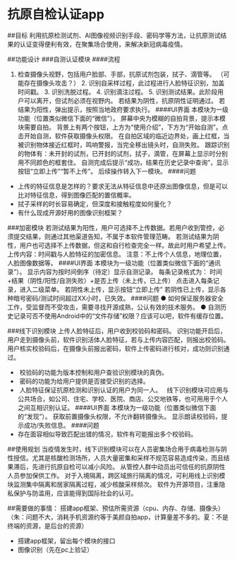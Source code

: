 # 抗原自检认证app

##目标
利用抗原检测试剂、AI图像视频识别手段、密码学等方法，让抗原测试结果的认证变得便利有效，在聚集场合使用，来解决新冠病毒疫情。

##功能设计
###自测认证模块
####流程
1. 检查摄像头视野，包括用户脸部、手部，抗原试剂包装，拭子、滴管等。
（可能存在摄像头攻击？）
2. 识别自采样过程，此过程进行人脸特征识别，加盖时间戳。
3. 识别洗脱过程。
4. 识别滴注过程。
5. 识别测试结果。此阶段用户可以离开，但试剂必须在视野内。
若结果为阴性，抗原阴性证明通过。
若结果为阳性，弹出提示，按照当地政府要求执行。
####UI界面
本模块为一级功能（位置类似微信下面的“微信”）。
屏幕中央为模糊的自拍背景，提示本模块需要自拍。
背景上有两个按钮，上方为“使用介绍”，下方为“开始自测”。点击开始自测，软件获取摄像头权限。
在自拍区域的临近边界处，画上红框，当被识别物体接近红框时，鸣响警报，当完全移出镜头时，自测失败。
跟踪识别的物体有：未开封的试剂，已开封的试剂，拭子，滴管，在屏幕上显示时分别用不同颜色的框套住。
自测完成后提示“成功，结果在历史记录中查询”，显示按钮“立即上传”“暂不上传”。
后续操作转入下一模块。
####问题
- 上传的特征信息是怎样的？要求无法从特征信息中还原出图像信息，但是可以比对特征信息，得到图像匹配的置信概率。
- 拭子采样的时长容易确定，但深度和接触程度如何量化？
- 有什么现成开源好用的图像识别框架？


###加密模块
若测试结果为阳性，用户可选择不上传数据。若用户收到管控，必须提交结果，则通过其他渠道告知，不属于本软件管理范畴。
若测试结果为阴性，用户也可选择不上传数据，但这和自行检查完全一样。故此时用户希望上传。
上传内容：时间戳与人脸特征的加密信息。
注意：不上传个人信息，地理位置，人脸图像数据等。
####UI界面
本模块为一级功能（位置类似微信下面的“通讯录”）。
显示内容为按时间倒序（待定）显示自测记录。
每条记录格式为：
时间+结果（阴性/阳性/自测失败）+是否上传（未上传，已上传）
点击进入每条记录，进入二级菜单。
若阴性未上传，显示按钮“立即上传”
若阴性已上传，显示各种暗号密码/测试时间超过XX小时，已失效。
####问题
● 如何保证服务器安全工作，受监督而不受攻击，需要寻找开源成熟，公认有效的技术服务。
● 自测历史记录可否不使用Android中的“文件存储”权限？应该可以吧，软件有缓存位置。


###线下识别模块
上传人脸特征后，用户收到校验码和密码。
识别功能开启后，用户走到摄像头前，软件识别活体人脸特征，若与上传内容匹配，则报出校验码。用户核实校验码后，在摄像头前报出密码，软件上传密码进行核对，成功则识别通过。
-  校验码的功能为版本控制和用户查验识别模块的真伪。
-  密码的功能为给用户提供是否接受识别的选择。
-  人脸特征保证抗原检测和识别认证的用户为同一人。  
线下识别模块可应用与公共场合，如公司、住宅、学校、医院、商店、公交地铁等，也可用用于个人之间互相识别认证。
####UI界面
本模块为一级功能（位置类似微信下面的“发现”）。
获取前置摄像头权限，不允许翻转摄像头。
显示朗读校验码，提示成功/失败信息。
####问题
- 存在面容相似导致匹配出错的情况，软件有可能报出多个校验码。


##使用规划
当疫情发生时，线下识别模块可以在人员密集场合用于病毒检测与阴性授信。尤其是核酸检测场所，人员大量密集和采样不规范容易造成传染，而且结果滞后，先进行抗原自检可以减小风险。
从管控人群中动员出可信任的抗原阴性人员参加保供工作。
对于入境隔离，跨区域旅行隔离的情况，可利用线上识别模块监测集中隔离和居家隔离过程，减少核酸采样频次。
软件为开源项目，注重隐私保护与防滥用，应该能得到国际社会的认可。

##需要做的事情：
搭建app框架、预估所需资源（cpu、内存、存储、摄像头）（朱：问题不大，消耗手机资源约等于美颜自拍app，计算量差不多的。夏：不是终端的资源，是后台的资源）
- 搭建app框架，留出每个模块的接口
- 图像识别（先在pc上验证）



